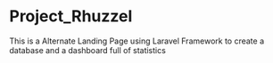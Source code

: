# Project_Rhuzzel
This is a Alternate Landing Page using Laravel Framework to create a database and a dashboard full of statistics
